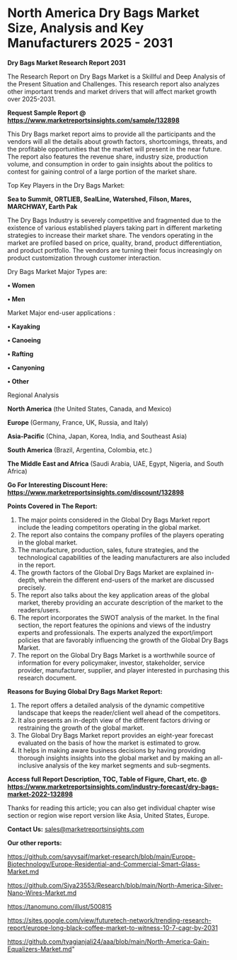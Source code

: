 # North America Dry Bags Market Size, Analysis and Key Manufacturers 2025 - 2031

<strong>Dry Bags Market Research Report 2031</strong>

The Research Report on Dry Bags Market is a Skillful and Deep Analysis of the Present Situation and Challenges. This research report also analyzes other important trends and market drivers that will affect market growth over 2025-2031.

<strong>Request Sample Report @ <a href=https://www.marketreportsinsights.com/sample/132898>https://www.marketreportsinsights.com/sample/132898</a></strong>

This Dry Bags market report aims to provide all the participants and the vendors will all the details about growth factors, shortcomings, threats, and the profitable opportunities that the market will present in the near future. The report also features the revenue share, industry size, production volume, and consumption in order to gain insights about the politics to contest for gaining control of a large portion of the market share.

Top Key Players in the Dry Bags Market:

<strong>Sea to Summit, ORTLIEB, SealLine, Watershed, Filson, Mares, MARCHWAY, Earth Pak</strong>

The Dry Bags Industry is severely competitive and fragmented due to the existence of various established players taking part in different marketing strategies to increase their market share. The vendors operating in the market are profiled based on price, quality, brand, product differentiation, and product portfolio. The vendors are turning their focus increasingly on product customization through customer interaction.

Dry Bags Market Major Types are:

<strong>• Women

• Men</strong>

Market Major end-user applications :

<strong>• Kayaking

• Canoeing

• Rafting

• Canyoning

• Other</strong>

Regional Analysis

</u><strong><b>North America</b></strong> (the United States, Canada, and Mexico)

<strong><b>Europe </b></strong>(Germany, France, UK, Russia, and Italy)

<strong><b>Asia-Pacific</b></strong> (China, Japan, Korea, India, and Southeast Asia)

<strong><b>South America</b></strong> (Brazil, Argentina, Colombia, etc.)

<strong><b>The Middle East and Africa</b></strong> (Saudi Arabia, UAE, Egypt, Nigeria, and South Africa)

<strong>Go For Interesting Discount Here: <a href=https://www.marketreportsinsights.com/discount/132898>https://www.marketreportsinsights.com/discount/132898</a></strong>

<strong>Points Covered in The Report:</strong>
<ol>
  <li>The major points considered in the Global Dry Bags Market report include the leading competitors operating in the global market.</li>
  <li>The report also contains the company profiles of the players operating in the global market.</li>
  <li>The manufacture, production, sales, future strategies, and the technological capabilities of the leading manufacturers are also included in the report.</li>
  <li>The growth factors of the Global Dry Bags Market are explained in-depth, wherein the different end-users of the market are discussed precisely.</li>
  <li>The report also talks about the key application areas of the global market, thereby providing an accurate description of the market to the readers/users.</li>
  <li>The report incorporates the SWOT analysis of the market. In the final section, the report features the opinions and views of the industry experts and professionals. The experts analyzed the export/import policies that are favorably influencing the growth of the Global Dry Bags Market.</li>
  <li>The report on the Global Dry Bags Market is a worthwhile source of information for every policymaker, investor, stakeholder, service provider, manufacturer, supplier, and player interested in purchasing this research document.</li>
</ol>
<strong>Reasons for Buying Global Dry Bags Market Report:</strong>

<ol>
  <li>The report offers a detailed analysis of the dynamic competitive landscape that keeps the reader/client well ahead of the competitors.</li>
  <li>It also presents an in-depth view of the different factors driving or restraining the growth of the global market.</li>
  <li>The Global Dry Bags Market report provides an eight-year forecast evaluated on the basis of how the market is estimated to grow.</li>
  <li>It helps in making aware business decisions by having providing thorough insights insights into the global market and by making an all-inclusive analysis of the key market segments and sub-segments.</li>
</ol>
<strong>Access full Report Description, TOC, Table of Figure, Chart, etc. @ <a href=https://www.marketreportsinsights.com/industry-forecast/dry-bags-market-2022-132898>https://www.marketreportsinsights.com/industry-forecast/dry-bags-market-2022-132898</a></strong>


Thanks for reading this article; you can also get individual chapter wise section or region wise report version like Asia, United States, Europe.

<strong>Contact Us:</strong>
sales@marketreportsinsights.com

<strong>Our other reports:</strong>

<a href=https://github.com/sayysaif/market-research/blob/main/Europe-Biotechnology/Europe-Residential-and-Commercial-Smart-Glass-Market.md>https://github.com/sayysaif/market-research/blob/main/Europe-Biotechnology/Europe-Residential-and-Commercial-Smart-Glass-Market.md</a>

<a href=https://github.com/Siya23553/Research/blob/main/North-America-Silver-Nano-Wires-Market.md>https://github.com/Siya23553/Research/blob/main/North-America-Silver-Nano-Wires-Market.md</a>

<a href=https://tanomuno.com/illust/500815>https://tanomuno.com/illust/500815</a>

<a href=https://sites.google.com/view/futuretech-network/trending-research-report/europe-long-black-coffee-market-to-witness-10-7-cagr-by-2031>https://sites.google.com/view/futuretech-network/trending-research-report/europe-long-black-coffee-market-to-witness-10-7-cagr-by-2031</a>

<a href=https://github.com/tyagianjali24/aaa/blob/main/North-America-Gain-Equalizers-Market.md>https://github.com/tyagianjali24/aaa/blob/main/North-America-Gain-Equalizers-Market.md</a>"
